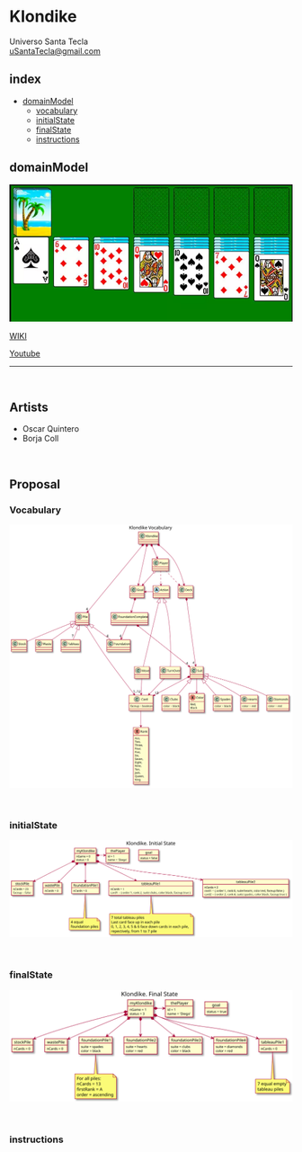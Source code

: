 # Klondike
Universo Santa Tecla  
[uSantaTecla@gmail.com](mailto:uSantaTecla@gmail.com)

## index

* [domainModel](#domainModel)  
    * [vocabulary](#vocabulary)  
    * [initialState](#initialState)  
    * [finalState](#finalState)
    * [instructions](#instructions)  

## domainModel  

![klondike](./docs/images/klondike.png)  

[WIKI](https://es.wikipedia.org/wiki/Solitario_de_cartas)

[Youtube](https://www.youtube.com/watch?v=yjgQXcFVBQY)

---

<br>


## Artists
* Oscar Quintero
* Borja Coll

<br>

## Proposal

### Vocabulary

![Vocabulario](./docs/images/klondike--vocabulary.svg)

<br>

### initialState

![Estado_inicial](./docs/images/klondike--initial-state.svg)

<br>

### finalState

![Estado_final](./docs/images/klondike--final-state.svg)

<br>

### instructions


  
